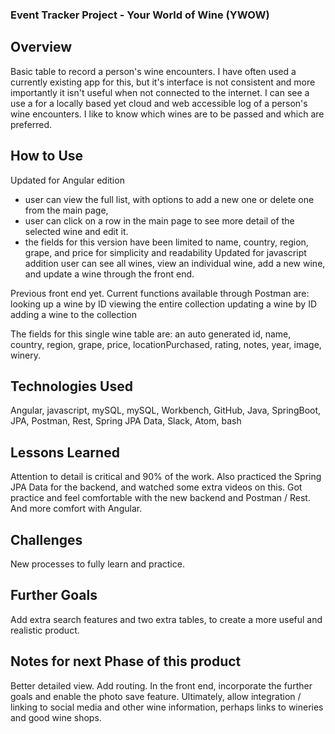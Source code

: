 ### Event Tracker Project - Your World of Wine (YWOW)

## Overview
Basic table to record a person's wine encounters.
I have often used a currently existing app for this, but it's interface is not consistent and more importantly it isn't useful when not connected to the internet. I can see a use a for a locally based yet cloud and web accessible log of a person's wine encounters. I like to know which wines are to be passed and which are preferred.

## How to Use
Updated for Angular edition
- user can view the full list, with options to add a new one or delete one from the main page,
- user can click on a row in the main page to see more detail of the selected wine and edit it.
- the fields for this version have been limited to name, country, region, grape, and price for simplicity and readability
Updated for javascript addition
user can see all wines, view an individual wine, add a new wine, and update a wine through the front end.

Previous
front end yet. Current functions available through Postman are:
looking up a wine by ID
viewing the entire collection
updating a wine by ID
adding a wine to the collection

The fields for this single wine table are: an auto generated id, name, country, region, grape, price, locationPurchased, rating, notes, year, image, winery.

## Technologies Used
Angular, javascript, mySQL, mySQL, Workbench, GitHub, Java, SpringBoot, JPA, Postman, Rest, Spring JPA Data, Slack, Atom, bash

## Lessons Learned
Attention to detail is critical and 90% of the work.
Also practiced the Spring JPA Data for the backend, and watched some extra videos on this. Got practice and feel comfortable with the new backend and Postman / Rest. And more comfort with Angular.

## Challenges
New processes to fully learn and practice.

## Further Goals
Add extra search features and two extra tables, to create a more useful and realistic product.

## Notes for next Phase of this product
Better detailed view. Add routing. 
In the front end, incorporate the further goals and enable the photo save feature.
Ultimately, allow integration / linking to social media and other wine information, perhaps links to wineries and good wine shops.
